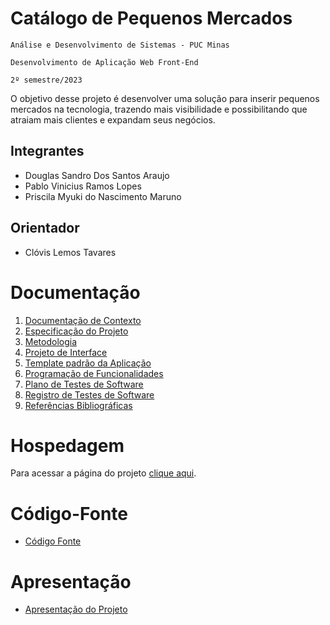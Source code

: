 # Catálogo de Pequenos Mercados

`Análise e Desenvolvimento de Sistemas - PUC Minas`

`Desenvolvimento de Aplicação Web Front-End`

`2º semestre/2023`

O objetivo desse projeto é desenvolver uma solução para inserir pequenos mercados na tecnologia, trazendo mais visibilidade e possibilitando que atraiam mais clientes e expandam seus negócios.

## Integrantes

* Douglas Sandro Dos Santos Araujo
* Pablo Vinicius Ramos Lopes
* Priscila Myuki do Nascimento Maruno

## Orientador

* Clóvis Lemos Tavares

# Documentação

<ol>
<li><a href="documentos/01-Documentação de Contexto.md"> Documentação de Contexto</a></li>
<li><a href="documentos/02-Especificação do Projeto.md"> Especificação do Projeto</a></li>
<li><a href="documentos/03-Metodologia.md"> Metodologia</a></li>
<li><a href="documentos/04-Projeto de Interface.md"> Projeto de Interface</a></li>
<li><a href="documentos/05-Template padrão da Aplicação.md"> Template padrão da Aplicação</a></li>
<li><a href="documentos/06-Programação de Funcionalidades.md"> Programação de Funcionalidades</a></li>
<li><a href="documentos/07-Plano de Testes de Software.md"> Plano de Testes de Software</a></li>
<li><a href="documentos/08-Registro de Testes de Software.md"> Registro de Testes de Software</a></li>
<li><a href="documentos/09-Referências.md"> Referências Bibliográficas</a></li>
</ol>

# Hospedagem

Para acessar a página do projeto <a href="https://icei-puc-minas-pmv-ads.github.io/pmv-ads-2023-2-e1-proj-web-t14-pmv-ads-2023-2-e1-ProjCatalogoMercado/codigo-fonte/homePage/">clique aqui</a>.

# Código-Fonte

* <a href="codigo-fonte/README.md">Código Fonte</a>

# Apresentação

* <a href="apresentacao/README.md">Apresentação do Projeto</a>
